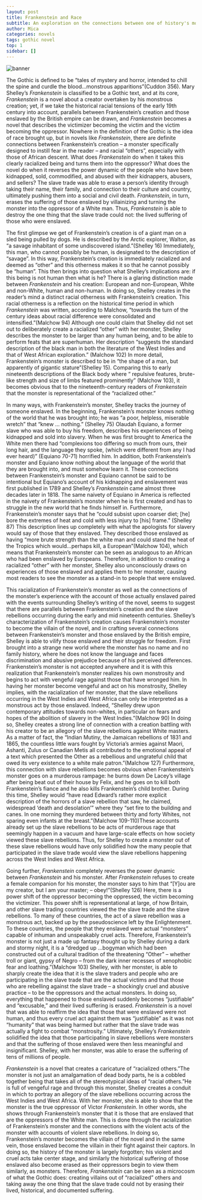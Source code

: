 ```yaml
---
layout: post
title: Frankenstein and Race 
subtitle: An exploration on the connections between one of history's most famous monsters and racial tensions 
author: Mica
categories: novels
tags: gothic novel
top: 1
sidebar: []
---
```

![banner](https://images.booksense.com/images/411/753/9780375753411.jpg)

The Gothic is defined to be “tales of mystery and horror, intended to chill the spine and curdle the blood…monstrous apparitions”(Cuddon 356). Mary Shelley’s *Frankenstein* is classified to be a Gothic text, and at its core, *Frankenstein* is a novel about a creator overtaken by his monstrous creation; yet, if we take the historical racial tensions of the early 19th century into account, parallels between Frankenstein’s creation and those enslaved by the British empire can be drawn, and *Frankenstein* becomes a novel that describes the victimizer becoming the victim and the victim becoming the oppressor. Nowhere in the definition of the Gothic is the idea of race brought up, but in novels like *Frankenstein*, there are definite connections between Frankenstein’s creation – a monster specifically designed to instill fear in the reader – and racial “others”, especially with those of African descent. What does *Frankenstein* do when it takes this clearly racialized being and turns them into the oppressor? What does the novel do when it reverses the power dynamic of the people who have been kidnapped, sold, commodified, and abused with their kidnappers, abusers, and sellers? The slave trade was able to erase a person’s identity through taking their name, their family, and connection to their culture and country, ultimately pushing them into a social and civil death. *Frankenstein*, in turn, erases the suffering of those enslaved by villainizing and turning the monster into the oppressor of a White man. Thus, *Frankenstein* is able to  destroy the one thing that the slave trade could not: the lived suffering of those who were enslaved. 

The first glimpse we get of Frankenstein’s creation is of a giant man on a sled being pulled by dogs. He is described by the Arctic explorer, Walton, as “a savage inhabitant of some undiscovered island.”(Shelley 16) Immediately, this man, who cannot possibly be human, is designated to the description of “savage”. In this way, Frankenstein’s creation is immediately racialized and deemed as “other” and this otherness makes it so that he cannot possibly be “human”. This then brings into question what Shelley’s implications are: if this being is not human then what is he? There is a glaring distinction made between *Frankenstein* and his creation: European and non-European, White and non-White, human and non-human. In doing so, Shelley creates in the reader’s mind a distinct racial otherness with Frankenstein’s creation. This racial otherness is a reflection on the historical time period in which *Frankenstein* was written, according to Malchow, “towards the turn of the century ideas about racial difference were consolidated and intensified.”(Malchow 94) Although one could claim that Shelley did not set out to deliberately create a racialized “other” with her monster, Shelley describes the monster to be larger than any human being, and to be able to perform feats that are superhuman. Her description “suggests the standard description of the black man in both the literature of the West Indies and that of West African exploration.” (Malchow 102) In more detail, Frankenstein’s monster is described to be in “the shape of a man, but apparently of gigantic stature”(Shelley 15). Comparing this to early nineteenth descriptions of the Black body where “ repulsive features, brute-like strength and size of limbs featured prominently” (Malchow 103), it becomes obvious that to the nineteenth-century readers of *Frankenstein* that the monster is representational of the “racialized other.”

In many ways, with Frankenstein’s monster, Shelley tracks the journey of someone enslaved. In the beginning, Frankenstein’s monster knows nothing of the world that he was brought into; he was “a poor, helpless, miserable wretch” that “knew … nothing.” (Shelley 75) Olaudah Equiano, a former slave who was able to buy his freedom, describes his experiences of being kidnapped and sold into slavery. When he was first brought to America the White men there had “complexions too differing so much from ours, their long hair, and the language they spoke, (which were different from any I had ever heard)” (Equiano 70-71) horrified him. In addition, both Frankenstein’s monster and Equiano know nothing about the language of the world that they are brought into, and must somehow learn it. These connections between Frankenstein’s monster and Equiano cannot be said to be intentional but Equiano’s account of his kidnapping and enslavement was first published in 1789 and Shelley’s *Frankenstein* came almost three decades later in 1818. The same naivety of Equiano in America is reflected in the naivety of Frankenstein’s monster when he is first created and has to struggle in the new world that he finds himself in. Furthermore, Frankenstein’s monster says that he “could subsist upon coarser diet; [he] bore the extremes of heat and cold with less injury to [his] frame.” (Shelley 87) This description lines up completely with what the apologists for slavery would say of those that they enslaved. They described those enslaved as having “more brute strength than the white man and could stand the heat of the Tropics which would…perhaps kill, a European”(Malchow 104), which means that Frankenstein’s monster can be seen as analogous to an African who had been enslaved by Europeans. Therefore, in addition to creating a racialized “other” with her monster, Shelley also unconsciously draws on experiences of those enslaved and applies them to her monster, causing most readers to see the monster as a stand-in to people that were enslaved. 

This racialization of Frankenstein’s monster as well as the connections of the monster’s experience with the account of those actually enslaved paired with the events surrounding Shelley’s writing of the novel, seems to suggest that there are parallels between Frankenstein’s creation and the slave rebellions occurring during the early and mid nineteenth centuries. Shelley’s characterization of Frankenstein’s creation causes Frankenstein’s monster to become the villain of the novel, and in crafting several connections between Frankenstein’s monster and those enslaved by the British empire, Shelley is able to vilify those enslaved and their struggle for freedom. First brought into a strange new world where the monster has no name and no family history, where he does not know the language and faces discrimination and abusive prejudice because of his perceived differences. Frankenstein’s monster is not accepted anywhere and it is with this realization that Frankenstein’s monster realizes his own monstrosity and begins to act with vengeful rage against those that have wronged him. In having her monster become vengeful and act on his monstrosity, Shelley implies, with the racialization of her monster, that the slave rebellions occurring in the West Indies and West Africa can only be interpreted as a monstrous act by those enslaved. Indeed, “Shelley drew upon contemporary attitudes towards non-whites, in particular on fears and hopes of the abolition of slavery in the West Indies.”(Malchow 90) In doing so, Shelley creates a strong line of connection with a creation battling with his creator to be an allegory of the slave rebellions against White masters. As a matter of fact, the “Indian Mutiny, the Jamaican rebellions of 1831 and 1865, the countless little wars fought by Victoria’s armies against Maori, Ashanti, Zulus or Canadian Metis all contributed to the emotional appeal of a text which presented the Other as a rebellious and ungrateful child that owed its very existence to a white male patron.”(Malchow 127) Furthermore, this connection with slave rebellions becomes obvious when Frankenstein’s monster goes on a murderous rampage: he burns down De Lacey’s village after being beat out of their house by Felix, and he goes on to kill both Frankenstein’s fiance and he also kills Frankenstein’s child brother. During this time, Shelley would “have read Edward’s rather more explicit description of the horrors of a slave rebellion that saw, he claimed, widespread ‘death and desolation’” where they “set fire to the building and canes. In one morning they murdered between thirty and forty Whites, not sparing even infants at the breast.”(Malchow 109-110)These accounts already set up the slave rebellions to be acts of murderous rage that seemingly happen in a vacuum and have large-scale effects on how society viewed these slave rebellions. Thus, for Shelley to create a monster out of these slave rebellions would have only solidified how the many people that participated in the slave trade would view the slave rebellions happening across the West Indies and West Africa. 

Going further, *Frankenstein* completely reverses the power dynamic between *Frankenstein* and his monster. After *Frankenstein* refuses to create a female companion for his monster, the monster says to him that “[Y]ou are my creator, but I am your master; – obey!”(Shelley 126) Here, there is a power shift of the oppressor becoming the oppressed, the victim becoming the victimizer. This power shift is representational at large, of how Britain, and other slave trading countries viewed the the slave trade and the slave rebellions. To many of these countries, the act of a slave rebellion was a monstrous act, backed up by the pseudoscience left by the Enlightenment. To these countries, the people that they enslaved were actual “monsters” capable of inhuman and unspeakably cruel acts. Therefore, Frankenstein’s monster is not just a made up fantasy thought up by Shelley during a dark and stormy night, it is a “dredged up …bogyman which had been constructed out of a cultural tradition of the threatening “Other” – whether troll or giant, gypsy of Negro – from the dark inner recesses of xenophobic fear and loathing.”(Malchow 103) Shelley, with her monster, is able to sharply create the idea that it is the slave traders and people who are participating in the slave trade that are the actual victims and that those who are rebelling against the slave trade – a shockingly cruel and abusive practice – to be the oppressors and the actual monsters. In doing so, everything that happened to those enslaved suddenly becomes “justifiable” and “excusable,” and their lived suffering is erased. *Frankenstein* is a novel that was able to reaffirm the idea that those that were enslaved were not human, and thus every cruel act against them was “justifiable” as it was not “humanity” that was being harmed but rather that the slave trade was actually a fight to combat “monstrosity.” Ultimately, Shelley’s *Frankenstein* solidified the idea that those participating in slave rebellions were monsters and that the suffering of those enslaved were then less meaningful and insignificant. Shelley, with her monster, was able to erase the suffering of tens of millions of people. 

*Frankenstein* is a novel that creates a caricature of “racialized others.”The monster is not just an amalgamation of dead body parts, he is a cobbled together being that takes all of the stereotypical ideas of “racial others.”He is full of vengeful rage and through this monster, Shelley creates a conduit in which to portray an allegory of the slave rebellions occurring across the West Indies and West Africa. With her monster, she is able to show that the monster is the true oppressor of Victor *Frankenstein*. In other words, she shows through Frankenstein’s monster that it is those that are enslaved that are the oppressors of the White man. This is done through the racialization of Frankenstein’s monster and the connections with the violent acts of the monster with accounts of violent slave rebellions. In doing so, Frankenstein’s monster becomes the villain of the novel and in the same vein, those enslaved become the villain in their fight against their captors. In doing so, the history of the monster is largely forgotten; his violent and cruel acts take center stage, and similarly the historical suffering of those enslaved also become erased as their oppressors begin to view them similarly, as monsters. Therefore, *Frankenstein* can be seen as a microcosm of what the Gothic does: creating villains out of “racialized” others and taking away the one thing that the slave trade could not by erasing their lived, historical, and documented suffering. 










